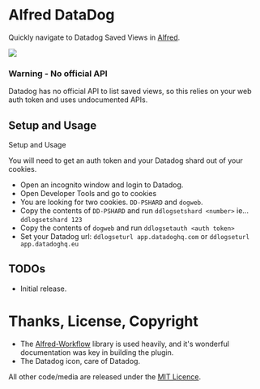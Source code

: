 # Alfred DataDog

Quickly navigate to Datadog Saved Views in [Alfred][alfred].

![][sample]

### Warning - No official API
Datadog has no official API to list saved views, so this relies on your web auth token
and uses undocumented APIs.

## Setup and Usage
Setup and Usage

You will need to get an auth token and your Datadog shard out of your cookies.
* Open an incognito window and login to Datadog.
* Open Developer Tools and go to cookies
* You are looking for two cookies. `DD-PSHARD` and `dogweb`.
* Copy the contents of `DD-PSHARD` and run `ddlogsetshard <number>` ie... `ddlogsetshard 123`
* Copy the contents of `dogweb` and run `ddlogsetauth <auth token>`
* Set your Datadog url: `ddlogseturl app.datadoghq.com` or `ddlogseturl app.datadoghq.eu`

## TODOs
* Initial release.

# Thanks, License, Copyright

- The [Alfred-Workflow][alfred-workflow] library is used heavily, and it's wonderful documentation was key in building the plugin.
- The Datadog icon, care of Datadog.

All other code/media are released under the [MIT Licence][license].

[alfred]: http://www.alfredapp.com/
[alfred-workflow]: http://www.deanishe.net/alfred-workflow/
[license]: src/LICENSE.txt
[sample]: https://raw.github.com/lukewaite/alfred-datadog/master/docs/sample.png